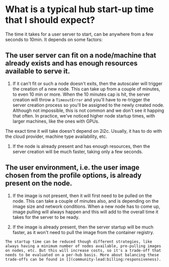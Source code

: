 # What is a typical hub start-up time that I should expect?

The time it takes for a user server to start, can be anywhere from a few seconds to 10min. It depends on some factors:

## The user server can fit on a node/machine that already exists and has enough resources available to serve it.
1. If it can't fit or such a node doesn't exits, then the autoscaler will trigger the creation of a new node.
  This can take up from a couple of minutes, to even 10 min or more. When the 10 minutes cap is hit, the server creation will throw a `TimeoutError` and you'll have to re-trigger the server creation process so you'll be assigned to the newly created node. Although not impossible, this is not common and we don't see it happing that often. In practice, we've noticed higher node startup times, with larger machines, like the ones with GPUs.

  The exact time it will take doesn't depend on 2i2c. Usually, it has to do with the cloud provider, machine type availability, etc.
1. If the node is already present and has enough resources, then the server creation will be much faster, taking only a few seconds.

## The user environment, i.e. the user image chosen from the profile options, is already present on the node.
1. If the image is not present, then it will first need to be pulled on the node.
  This can take a couple of minutes also, and is depending on the image size and network conditions.
  When a new node has to come up, image pulling will always happen and this will add to the overall time it takes for the server to be ready.

1. If the image is already present, then the server startup will be much faster, as it won't need to pull the image from the container registry.

```{important}
The startup time can be reduced though different strategies, like always having a minimum number of nodes available, pre-pulling images on nodes, etc. But this will increase costs, so it's a trade-off that needs to be evaluated on a per-hub basis. More about balancing these trade-offs can be found in [](community-lead:billing:responsiveness).
```